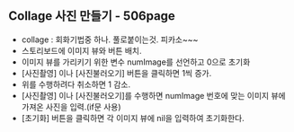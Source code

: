 Collage 사진 만들기 - 506page
-

- collage : 회화기법중 하나. 풀로붙이는것. 피카소~~~
-  스토리보드에 이미지 뷰와 버튼 배치.
-  이미지 뷰를 가리키기 위한 변수 numImage를 선언하고 0으로 초기화
-  [사진촬영] 이나 [사진불러오기] 버튼을 클릭하면 1씩 증가.
-  위를 수행하려다 취소하면 1 감소.
-  [사진촬영] 이나 [사진불러오기]를 수행하면 numImage 번호에 맞는 이미지 뷰에 가져온 사진을 입력.(if문 사용)
-  [초기화] 버튼을 클릭하면 각 이미지 뷰에 nil을 입력하여 초기화한다. 
